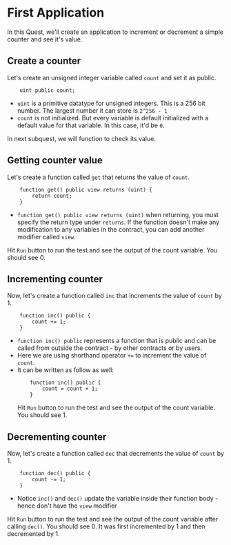 # First Application

In this Quest, we'll create an application to increment or decrement a simple counter and see it's value.

## Create a counter

Let's create an unsigned integer variable called `count` and set it as public.

```
    uint public count;
```

- `uint` is a primitive datatype for unsigned integers. This is a 256 bit number. The largest number it can store is `2^256 - 1`
- `count` is not initialized. But every variable is default initialized with a default value for that variable. In this case, it'd be `0`.

In next subquest, we will function to check its value.

## Getting counter value

Let's create a function called `get` that returns the value of `count`.

```
    function get() public view returns (uint) {
        return count;
    }
```

- `function get() public view returns (uint)` when returning, you must specify the return type under `returns`. If the function doesn't make any modification to any variables in the contract, you can add another modifier called `view`.

Hit `Run` button to run the test and see the output of the count variable. You should see 0.

## Incrementing counter

Now, let's create a function called `inc` that increments the value of `count` by 1.

```
    function inc() public {
        count += 1;
    }
```

- `function inc() public` represents a function that is public and can be called from outside the contract - by other contracts or by users.
- Here we are using shorthand operator `+=` to increment the value of `count`.
- It can be written as follow as well:
  ```
      function inc() public {
          count = count + 1;
      }
  ```
  Hit `Run` button to run the test and see the output of the count variable. You should see 1.

## Decrementing counter

Now, let's create a function called `dec` that decrements the value of `count` by 1.

```
    function dec() public {
        count -= 1;
    }
```

- Notice `inc()` and `dec()` update the variable inside their function body - hence don't have the `view` modifier

Hit `Run` button to run the test and see the output of the count variable after calling `dec()`. You should see 0. It was first incremented by 1 and then decremented by 1.
